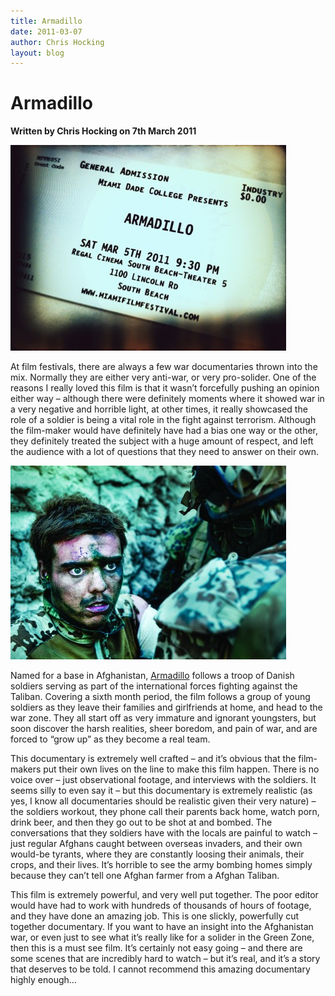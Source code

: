 ```yaml
---
title: Armadillo
date: 2011-03-07
author: Chris Hocking
layout: blog
---
```

# Armadillo

**Written by Chris Hocking on 7th March 2011**

![](/static/blog/2011-03-armadillo_ticket-441x329.jpg "armadillo_ticket")

At film festivals, there are always a few war documentaries thrown into the mix. Normally they are either very anti-war, or very pro-solider. One of the reasons I really loved this film is that it wasn’t forcefully pushing an opinion either way – although there were definitely moments where it showed war in a very negative and horrible light, at other times, it really showcased the role of a soldier is being a vital role in the fight against terrorism. Although the film-maker would have definitely have had a bias one way or the other, they definitely treated the subject with a huge amount of respect, and left the audience with a lot of questions that they need to answer on their own.

![](/static/blog/2011-03-armadillo_frame-441x310.jpg "armadillo_frame")

Named for a base in Afghanistan, [Armadillo](http://www.imdb.com/title/tt1640680/ "IMDB") follows a troop of Danish soldiers serving as part of the international forces fighting against the Taliban. Covering a sixth month period, the film follows a group of young soldiers as they leave their families and girlfriends at home, and head to the war zone. They all start off as very immature and ignorant youngsters, but soon discover the harsh realities, sheer boredom, and pain of war, and are forced to “grow up” as they become a real team.

This documentary is extremely well crafted – and it’s obvious that the film-makers put their own lives on the line to make this film happen. There is no voice over – just observational footage, and interviews with the soldiers. It seems silly to even say it – but this documentary is extremely realistic (as yes, I know all documentaries should be realistic given their very nature) – the soldiers workout, they phone call their parents back home, watch porn, drink beer, and then they go out to be shot at and bombed. The conversations that they soldiers have with the locals are painful to watch – just regular Afghans caught between overseas invaders, and their own would-be tyrants, where they are constantly loosing their animals, their crops, and their lives. It’s horrible to see the army bombing homes simply because they can’t tell one Afghan farmer from a Afghan Taliban.

This film is extremely powerful, and very well put together. The poor editor would have had to work with hundreds of thousands of hours of footage, and they have done an amazing job. This is one slickly, powerfully cut together documentary. If you want to have an insight into the Afghanistan war, or even just to see what it’s really like for a solider in the Green Zone, then this is a must see film. It’s certainly not easy going – and there are some scenes that are incredibly hard to watch – but it’s real, and it’s a story that deserves to be told. I cannot recommend this amazing documentary highly enough…